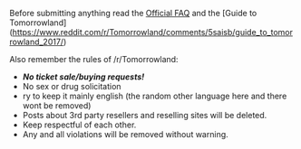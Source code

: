 Before submitting anything read the [Official FAQ](http://www.tomorrowland.com/en/faq/frequently-asked-questions-0) and the [Guide to Tomorrowland] (https://www.reddit.com/r/Tomorrowland/comments/5saisb/guide_to_tomorrowland_2017/)

Also remember the rules of /r/Tomorrowland:  
- ***No ticket sale/buying requests!***  
- No sex or drug solicitation    
- ry to keep it mainly english (the random other language here and there wont be removed)  
- Posts about 3rd party resellers and reselling sites will be deleted.  
- Keep respectful of each other.  
- Any and all violations will be removed without warning.  